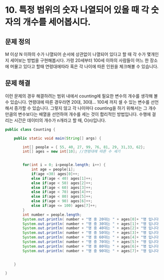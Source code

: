 # 10. 특정 범위의 숫자 나열되어 있을 때 각 숫자의 개수를 세어봅시다.

## 문제 정의

M 이상 N 이하의 수가 나열되어 순서에 상관없이 나열되어 있다고 할 때 각 수가 몇개인지 세어보는 방법을 구현해봅시다. 
가령 20세부터 100세 이하의 사람들이 어느 한 장소에 머물고 있다고 할때 연령대에따라 혹은 각 나이에 따른 인원을 체크해볼 수 있습니다. 

## 문제 해결
이런 문제의 경우 해결하려는 범위 내에서 counting에 필요한 변수의 개수를 생각해 볼 수 있습니다. 연령대에 따른 경우라면 20대, 30대... 100세 까지 셀 수 있는 변수를 선언해서 증가할 수 있습니다.
그렇지 않고 각 나이마다 counting을 하기 위해서는 그 개수만큼의 변수보다는 배열을 선언하여 개수를 세는 것이 합리적인 방법입니다.
수행에 걸리는 시간은 데이터의 개수가 n개라고 할 때, O(n)입니다.


```java
public class Counting {

	public static void main(String[] args) {

		int[] people = { 55, 40, 27, 99, 76, 81, 29, 31,33, 62}; 
		int[] ages = new int[10]; //연령대에 따른 수 세기
		

		for(int i = 0; i<people.length; i++) {
			int age = people[i];
			if(age <30) ages[0]++;
			else if(age < 40) ages[1]++;
			else if(age < 50) ages[2]++;
			else if(age < 60) ages[3]++;
			else if(age < 70) ages[4]++;
			else if(age < 80) ages[5]++;
			else if(age < 90) ages[6]++;
			else if(age <= 100) ages[7]++;
		}
		int number = people.length;
		System.out.println( number + "명 중 20대는 " + ages[0]+ "명 입니다.");
		System.out.println( number + "명 중 30대는 " + ages[1]+ "명 입니다.");
		System.out.println( number + "명 중 40대는 " + ages[2]+ "명 입니다.");
		System.out.println( number + "명 중 50대는 " + ages[3]+ "명 입니다.");
		System.out.println( number + "명 중 60대는 " + ages[4]+ "명 입니다.");
		System.out.println( number + "명 중 70대는 " + ages[5]+ "명 입니다.");
		System.out.println( number + "명 중 80대는 " + ages[6]+ "명 입니다.");
		System.out.println( number + "명 중 90대는 " + ages[7]+ "명 입니다.");
		
		
	}

}
```
